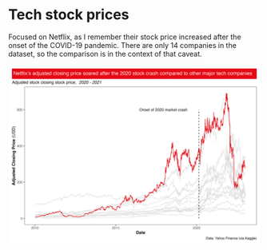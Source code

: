 # Tech stock prices

Focused on Netflix, as I remember their stock price increased after the onset of the COVID-19 pandemic. There are only 14 companies in the dataset, so the comparison is in the context of that caveat.

![](tt_2023_02-07.png)
